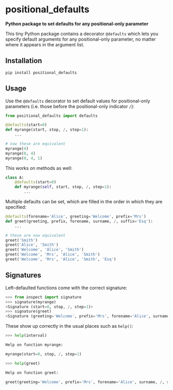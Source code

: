 positional_defaults
===================

**Python package to set defaults for any positional-only parameter**

This tiny Python package contains a decorator `@defaults` which lets you
specify default arguments for any positional-only parameter, no matter where
it appears in the argument list.

Installation
------------

    pip install positional_defaults

Usage
-----

Use the `@defaults` decorator to set default values for positional-only
parameters (i.e. those before the positional-only indicator `/`):

```py
from positional_defaults import defaults

@defaults(start=0)
def myrange(start, stop, /, step=1):
    ...

# now these are equivalent
myrange(4)
myrange(0, 4)
myrange(0, 4, 1)
```

This works on methods as well:

```py
class A:
    @defaults(start=0)
    def myrange(self, start, stop, /, step=1):
        ...
```

Multiple defaults can be set, which are filled in the order in which they are
specified:

```py
@defaults(forename='Alice', greeting='Welcome', prefix='Mrs')
def greet(greeting, prefix, forename, surname, /, suffix='Esq'):
    ...

# these are now equivalent
greet('Smith')
greet('Alice', 'Smith')
greet('Welcome', 'Alice', 'Smith')
greet('Welcome', 'Mrs', 'Alice', 'Smith')
greet('Welcome', 'Mrs', 'Alice', 'Smith', 'Esq')
```

Signatures
----------

Left-defaulted functions come with the correct signature:

```py
>>> from inspect import signature
>>> signature(myrange)
<Signature (start=0, stop, /, step=1)>
>>> signature(greet)
<Signature (greeting='Welcome', prefix='Mrs', forename='Alice', surname, /, suffix='Esq')>
```

These show up correctly in the usual places such as `help()`:

```py
>>> help(interval)

Help on function myrange:

myrange(start=0, stop, /, step=1)

>>> help(greet)

Help on function greet:

greet(greeting='Welcome', prefix='Mrs', forename='Alice', surname, /, suffix='Esq')

```
